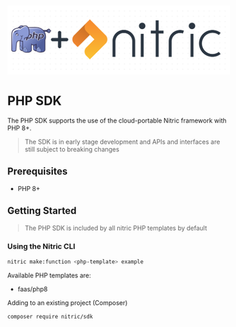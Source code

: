 <p align="center">
  <img src="./docs/assets/dot-matrix-nitric-php.png" alt="Nitric Logo"/>
</p>

# PHP SDK
The PHP SDK supports the use of the cloud-portable Nitric framework with PHP 8+.

>The SDK is in early stage development and APIs and interfaces are still subject to breaking changes

## Prerequisites
 - PHP 8+ 

## Getting Started
> The PHP SDK is included by all nitric PHP templates by default

### Using the Nitric CLI
```bash
nitric make:function <php-template> example
```

Available PHP templates are:
* faas/php8

Adding to an existing project (Composer)
```bash
composer require nitric/sdk
```

